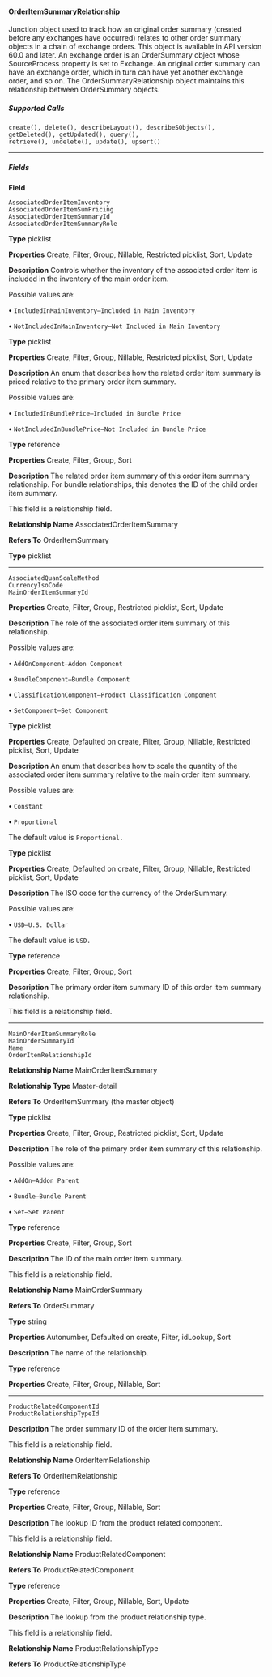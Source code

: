 #### OrderItemSummaryRelationship

Junction object used to track how an original order summary (created before any exchanges have occurred) relates to other order
summary objects in a chain of exchange orders. This object is available in API version 60.0 and later. An exchange order is an OrderSummary
object whose SourceProcess property is set to Exchange. An original order summary can have an exchange order, which in turn can
have yet another exchange order, and so on. The OrderSummaryRelationship object maintains this relationship between OrderSummary
objects.

##### Supported Calls
```
create(), delete(), describeLayout(), describeSObjects(), getDeleted(), getUpdated(), query(),
retrieve(), undelete(), update(), upsert()

```

-----

##### Fields

**Field**
```
AssociatedOrderItemInventory
AssociatedOrderItemSumPricing
AssociatedOrderItemSummaryId
AssociatedOrderItemSummaryRole

```

**Type**
picklist

**Properties**
Create, Filter, Group, Nillable, Restricted picklist, Sort, Update

**Description**
Controls whether the inventory of the associated order item is included in the inventory of
the main order item.

Possible values are:

**•** `IncludedInMainInventory—Included in Main Inventory`

**•** `NotIncludedInMainInventory—Not Included in Main Inventory`

**Type**
picklist

**Properties**
Create, Filter, Group, Nillable, Restricted picklist, Sort, Update

**Description**
An enum that describes how the related order item summary is priced relative to the primary
order item summary.

Possible values are:

**•** `IncludedInBundlePrice—Included in Bundle Price`

**•** `NotIncludedInBundlePrice—Not Included in Bundle Price`

**Type**
reference

**Properties**
Create, Filter, Group, Sort

**Description**
The related order item summary of this order item summary relationship. For bundle
relationships, this denotes the ID of the child order item summary.

This field is a relationship field.

**Relationship Name**
AssociatedOrderItemSummary

**Refers To**
OrderItemSummary

**Type**
picklist


-----

```
AssociatedQuanScaleMethod
CurrencyIsoCode
MainOrderItemSummaryId

```

**Properties**
Create, Filter, Group, Restricted picklist, Sort, Update

**Description**
The role of the associated order item summary of this relationship.

Possible values are:

**•** `AddOnComponent—Addon Component`

**•** `BundleComponent—Bundle Component`

**•** `ClassificationComponent—Product Classification Component`

**•** `SetComponent—Set Component`

**Type**
picklist

**Properties**
Create, Defaulted on create, Filter, Group, Nillable, Restricted picklist, Sort, Update

**Description**
An enum that describes how to scale the quantity of the associated order item summary
relative to the main order item summary.

Possible values are:

**•** `Constant`

**•** `Proportional`

The default value is `Proportional.`

**Type**
picklist

**Properties**
Create, Defaulted on create, Filter, Group, Nillable, Restricted picklist, Sort, Update

**Description**
The ISO code for the currency of the OrderSummary.

Possible values are:

**•** `USD—U.S. Dollar`

The default value is `USD.`

**Type**
reference

**Properties**
Create, Filter, Group, Sort

**Description**
The primary order item summary ID of this order item summary relationship.

This field is a relationship field.


-----

```
MainOrderItemSummaryRole
MainOrderSummaryId
Name
OrderItemRelationshipId

```

**Relationship Name**
MainOrderItemSummary

**Relationship Type**
Master-detail

**Refers To**
OrderItemSummary (the master object)

**Type**
picklist

**Properties**
Create, Filter, Group, Restricted picklist, Sort, Update

**Description**
The role of the primary order item summary of this relationship.

Possible values are:

**•** `AddOn—Addon Parent`

**•** `Bundle—Bundle Parent`

**•** `Set—Set Parent`

**Type**
reference

**Properties**
Create, Filter, Group, Sort

**Description**
The ID of the main order item summary.

This field is a relationship field.

**Relationship Name**
MainOrderSummary

**Refers To**
OrderSummary

**Type**
string

**Properties**
Autonumber, Defaulted on create, Filter, idLookup, Sort

**Description**
The name of the relationship.

**Type**
reference

**Properties**
Create, Filter, Group, Nillable, Sort


-----

```
ProductRelatedComponentId
ProductRelationshipTypeId

```

**Description**
The order summary ID of the order item summary.

This field is a relationship field.

**Relationship Name**
OrderItemRelationship

**Refers To**
OrderItemRelationship

**Type**
reference

**Properties**
Create, Filter, Group, Nillable, Sort

**Description**
The lookup ID from the product related component.

This field is a relationship field.

**Relationship Name**
ProductRelatedComponent

**Refers To**
ProductRelatedComponent

**Type**
reference

**Properties**
Create, Filter, Group, Nillable, Sort, Update

**Description**
The lookup from the product relationship type.

This field is a relationship field.

**Relationship Name**
ProductRelationshipType

**Refers To**
ProductRelationshipType

